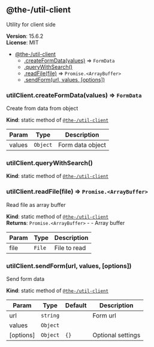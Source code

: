 <!--- Code generated by @the-/script-doc. DO NOT EDIT. -->

<a name="module_@the-/util-client"></a>

## @the-/util-client
Utility for client side

**Version**: 15.6.2  
**License**: MIT  

* [@the-/util-client](#module_@the-/util-client)
    * [.createFormData(values)](#module_@the-/util-client.createFormData) ⇒ <code>FormData</code>
    * [.queryWithSearch()](#module_@the-/util-client.queryWithSearch)
    * [.readFile(file)](#module_@the-/util-client.readFile) ⇒ <code>Promise.&lt;ArrayBuffer&gt;</code>
    * [.sendForm(url, values, [options])](#module_@the-/util-client.sendForm)

<a name="module_@the-/util-client.createFormData"></a>

### utilClient.createFormData(values) ⇒ <code>FormData</code>
Create from data from object

**Kind**: static method of [<code>@the-/util-client</code>](#module_@the-/util-client)  

| Param | Type | Description |
| --- | --- | --- |
| values | <code>Object</code> | Form data object |

<a name="module_@the-/util-client.queryWithSearch"></a>

### utilClient.queryWithSearch()
**Kind**: static method of [<code>@the-/util-client</code>](#module_@the-/util-client)  
<a name="module_@the-/util-client.readFile"></a>

### utilClient.readFile(file) ⇒ <code>Promise.&lt;ArrayBuffer&gt;</code>
Read file as array buffer

**Kind**: static method of [<code>@the-/util-client</code>](#module_@the-/util-client)  
**Returns**: <code>Promise.&lt;ArrayBuffer&gt;</code> - - Array buffer  

| Param | Type | Description |
| --- | --- | --- |
| file | <code>File</code> | File to read |

<a name="module_@the-/util-client.sendForm"></a>

### utilClient.sendForm(url, values, [options])
Send form data

**Kind**: static method of [<code>@the-/util-client</code>](#module_@the-/util-client)  

| Param | Type | Default | Description |
| --- | --- | --- | --- |
| url | <code>string</code> |  | Form url |
| values | <code>Object</code> |  |  |
| [options] | <code>Object</code> | <code>{}</code> | Optional settings |

